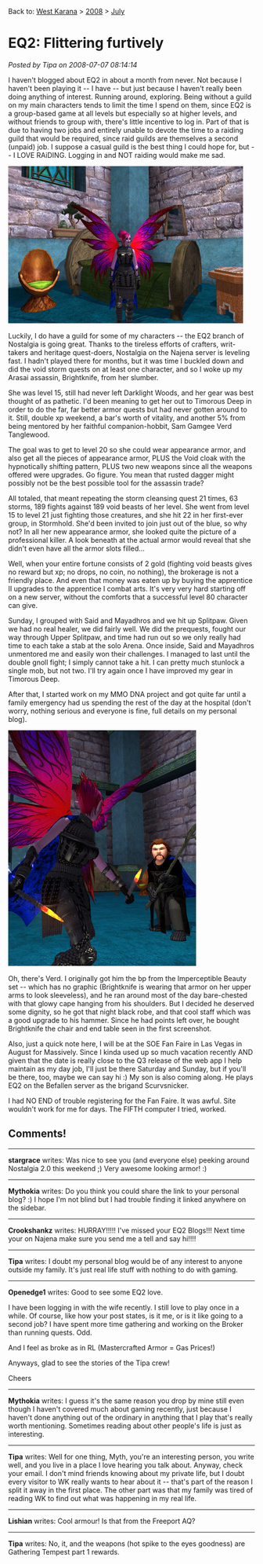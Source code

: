 Back to: [West Karana](/posts/westkarana.md) > [2008](/posts/2008/westkarana.md) > [July](./westkarana.md)
# EQ2: Flittering furtively

*Posted by Tipa on 2008-07-07 08:14:14*

I haven't blogged about EQ2 in about a month from never. Not because I haven't been playing it -- I have -- but just because I haven't really been doing anything of interest. Running around, exploring. Being without a guild on my main characters tends to limit the time I spend on them, since EQ2 is a group-based game at all levels but especially so at higher levels, and without friends to group with, there's little incentive to log in. Part of that is due to having two jobs and entirely unable to devote the time to a raiding guild that would be required, since raid guilds are themselves a second (unpaid) job. I suppose a casual guild is the best thing I could hope for, but -- I LOVE RAiDING. Logging in and NOT raiding would make me sad. 

![everquest2-2008-07-07-07-23-32-35.jpg](../../../uploads/2008/07/everquest2-2008-07-07-07-23-32-35.jpg)

Luckily, I do have a guild for some of my characters -- the EQ2 branch of Nostalgia is going great. Thanks to the tireless efforts of crafters, writ-takers and heritage quest-doers, Nostalgia on the Najena server is leveling fast. I hadn't played there for months, but it was time I buckled down and did the void storm quests on at least one character, and so I woke up my Arasai assassin, Brightknife, from her slumber.

She was level 15, still had never left Darklight Woods, and her gear was best thought of as pathetic. I'd been meaning to get her out to Timorous Deep in order to do the far, far better armor quests but had never gotten around to it. Still, double xp weekend, a bar's worth of vitality, and another 5% from being mentored by her faithful companion-hobbit, Sam Gamgee Verd Tanglewood.

The goal was to get to level 20 so she could wear appearance armor, and also get all the pieces of appearance armor, PLUS the Void cloak with the hypnotically shifting pattern, PLUS two new weapons since all the weapons offered were upgrades. Go figure. You mean that rusted dagger might possibly not be the best possible tool for the assassin trade?

All totaled, that meant repeating the storm cleansing quest 21 times, 63 storms, 189 fights against 189 void beasts of her level. She went from level 15 to level 21 just fighting those creatures, and she hit 22 in her first-ever group, in Stormhold. She'd been invited to join just out of the blue, so why not? In all her new appearance armor, she looked quite the picture of a professional killer. A look beneath at the actual armor would reveal that she didn't even have all the armor slots filled...

Well, when your entire fortune consists of 2 gold (fighting void beasts gives no reward but xp; no drops, no coin, no nothing), the brokerage is not a friendly place. And even that money was eaten up by buying the apprentice II upgrades to the apprentice I combat arts. It's very very hard starting off on a new server, without the comforts that a successful level 80 character can give.

Sunday, I grouped with Said and Mayadhros and we hit up Splitpaw. Given we had no real healer, we did fairly well. We did the prequests, fought our way through Upper Splitpaw, and time had run out so we only really had time to each take a stab at the solo Arena. Once inside, Said and Mayadhros unmentored me and easily won their challenges. I managed to last until the double gnoll fight; I simply cannot take a hit. I can pretty much stunlock a single mob, but not two. I'll try again once I have improved my gear in Timorous Deep.

After that, I started work on my MMO DNA project and got quite far until a family emergency had us spending the rest of the day at the hospital (don't worry, nothing serious and everyone is fine, full details on my personal blog).

![everquest2-2008-07-07-07-11-41-93.jpg](../../../uploads/2008/07/everquest2-2008-07-07-07-11-41-93.jpg)

Oh, there's Verd. I originally got him the bp from the Imperceptible Beauty set -- which has no graphic (Brightknife is wearing that armor on her upper arms to look sleeveless), and he ran around most of the day bare-chested with that glowy cape hanging from his shoulders. But I decided he deserved some dignity, so he got that night black robe, and that cool staff which was a good upgrade to his hammer. Since he had points left over, he bought Brightknife the chair and end table seen in the first screenshot. 

Also, just a quick note here, I will be at the SOE Fan Faire in Las Vegas in August for Massively. Since I kinda used up so much vacation recently AND given that the date is really close to the Q3 release of the web app I help maintain as my day job, I'll just be there Saturday and Sunday, but if you'll be there, too, maybe we can say hi :) My son is also coming along. He plays EQ2 on the Befallen server as the brigand Scurvsnicker.

I had NO END of trouble registering for the Fan Faire. It was awful. Site wouldn't work for me for days. The FIFTH computer I tried, worked.

## Comments!

---

**stargrace** writes: Was nice to see you (and everyone else) peeking around Nostalgia 2.0 this weekend ;) Very awesome looking armor! :)

---

**Mythokia** writes: Do you think you could share the link to your personal blog? :) I hope I'm not blind but I had trouble finding it linked anywhere on the sidebar.

---

**Crookshankz** writes: HURRAY!!!!! I've missed your EQ2 Blogs!!! Next time your on Najena make sure you send me a tell and say hi!!!!

---

**Tipa** writes: I doubt my personal blog would be of any interest to anyone outside my family. It's just real life stuff with nothing to do with gaming.

---

**Openedge1** writes: Good to see some EQ2 love.

I have been logging in with the wife recently. I still love to play once in a while. Of course, like how your post states, is it me, or is it like going to a second job? I have spent more time gathering and working on the Broker than running quests.
Odd.

And I feel as broke as in RL (Mastercrafted Armor = Gas Prices!)

Anyways, glad to see the stories of the Tipa crew!

Cheers

---

**Mythokia** writes: I guess it's the same reason you drop by mine still even though I haven't covered much about gaming recently, just because I haven't done anything out of the ordinary in anything that I play that's really worth mentioning. Sometimes reading about other people's life is just as interesting.

---

**Tipa** writes: Well for one thing, Myth, you're an interesting person, you write well, and you live in a place I love hearing you talk about. Anyway, check your email. I don't mind friends knowing about my private life, but I doubt every visitor to WK really wants to hear about it -- that's part of the reason I split it away in the first place. The other part was that my family was tired of reading WK to find out what was happening in my real life.

---

**Lishian** writes: Cool armour! Is that from the Freeport AQ?

---

**Tipa** writes: No, it, and the weapons (hot spike to the eyes goodness) are Gathering Tempest part 1 rewards.

